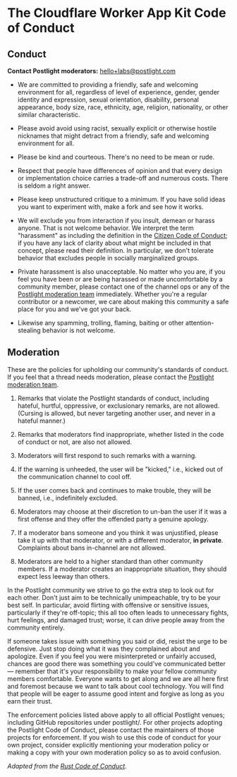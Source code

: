 # The Cloudflare Worker App Kit Code of Conduct

## Conduct

**Contact Postlight moderators:** [hello+labs@postlight.com](mailto:hello+labs@postlight.com)

- We are committed to providing a friendly, safe and welcoming environment for
  all, regardless of level of experience, gender, gender identity and expression,
  sexual orientation, disability, personal appearance, body size, race, ethnicity,
  age, religion, nationality, or other similar characteristic.

- Please avoid avoid using racist, sexually explicit or otherwise hostile
  nicknames that might detract from a friendly, safe and welcoming environment for
  all.

- Please be kind and courteous. There's no need to be mean or rude.

- Respect that people have differences of opinion and that every design or
  implementation choice carries a trade-off and numerous costs. There is seldom a
  right answer.

- Please keep unstructured critique to a minimum. If you have solid ideas you
  want to experiment with, make a fork and see how it works.

- We will exclude you from interaction if you insult, demean or harass anyone.
  That is not welcome behavior. We interpret the term "harassment" as including
  the definition in the [Citizen Code of Conduct](http://bit.ly/2jCvEok); if you
  have any lack of clarity about what might be included in that concept, please
  read their definition. In particular, we don't tolerate behavior that excludes
  people in socially marginalized groups.

- Private harassment is also unacceptable. No matter who you are, if you feel
  you have been or are being harassed or made uncomfortable by a community member,
  please contact one of the channel ops or any of the [Postlight moderation team](mailto:hello+labs@postlight.com)
  immediately. Whether you're a regular contributor or a newcomer, we care about
  making this community a safe place for you and we've got your back.

- Likewise any spamming, trolling, flaming, baiting or other attention-stealing
  behavior is not welcome.

## Moderation

These are the policies for upholding our community's standards of conduct. If you
feel that a thread needs moderation, please contact the [Postlight moderation team](mailto:hello+labs@postlight.com).

1.  Remarks that violate the Postlight standards of conduct, including hateful, hurtful,
    oppressive, or exclusionary remarks, are not allowed. (Cursing is allowed, but
    never targeting another user, and never in a hateful manner.)

2.  Remarks that moderators find inappropriate, whether listed in the code of
    conduct or not, are also not allowed.

3.  Moderators will first respond to such remarks with a warning.

4.  If the warning is unheeded, the user will be "kicked," i.e., kicked out of
    the communication channel to cool off.

5.  If the user comes back and continues to make trouble, they will be banned,
    i.e., indefinitely excluded.

6.  Moderators may choose at their discretion to un-ban the user if it was a first
    offense and they offer the offended party a genuine apology.

7.  If a moderator bans someone and you think it was unjustified, please take it
    up with that moderator, or with a different moderator, **in private**. Complaints
    about bans in-channel are not allowed.

8.  Moderators are held to a higher standard than other community members. If a
    moderator creates an inappropriate situation, they should expect less leeway than
    others.

In the Postlight community we strive to go the extra step to look out for each other.
Don't just aim to be technically unimpeachable, try to be your best self. In
particular, avoid flirting with offensive or sensitive issues, particularly if
they're off-topic; this all too often leads to unnecessary fights, hurt feelings,
and damaged trust; worse, it can drive people away from the community entirely.

If someone takes issue with something you said or did, resist the urge to be
defensive. Just stop doing what it was they complained about and apologize. Even
if you feel you were misinterpreted or unfairly accused, chances are good there
was something you could've communicated better — remember that it's your responsibility
to make your fellow community members comfortable. Everyone wants to get along and we
are all here first and foremost because we want to talk about cool technology.
You will find that people will be eager to assume good intent and forgive as long
as you earn their trust.

The enforcement policies listed above apply to all official Postlight venues; including GitHub
repositories under postlight/. For other projects adopting the Postlight Code of
Conduct, please contact the maintainers of those projects for enforcement. If
you wish to use this code of conduct for your own project, consider explicitly
mentioning your moderation policy or making a copy with your own moderation
policy so as to avoid confusion.

_Adapted from the [Rust Code of Conduct](https://bit.ly/2jhrmEo)._
